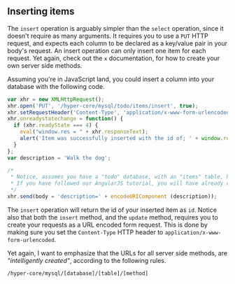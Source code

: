 ## Inserting items

The `insert` operation is arguably simpler than the `select` operation, since it doesn't require as many arguments. It requires
you to use a `PUT` HTTP request, and expects each column to be declared as a key/value pair in your body's request.
An insert operation can only insert one item for each request. Yet again, check out the `x` documentation, for how
to create your own server side methods.

Assuming you're in JavaScript land, you could insert a column into your database with the following code.

```javascript
var xhr = new XMLHttpRequest();
xhr.open('PUT', '/hyper-core/mysql/todo/items/insert', true);
xhr.setRequestHeader('Content-Type', 'application/x-www-form-urlencoded');
xhr.onreadystatechange = function() {
  if (xhr.readyState === 4) {
    eval("window.res = " + xhr.responseText);
    alert('Item was successfully inserted with the id of; ' + window.res.id);
  }
};
var description = 'Walk the dog';

/*
 * Notice, assumes you have a "todo" database, with an "items" table, having a "description" column.
 * If you have followed our AngularJS tutorial, you will have already created this schema.
 */
xhr.send(body = 'description=' + encodeURIComponent (description));
```

The `insert` operation will return the id of your inserted item as `id`. Notice also that both the `insert` method,
and the `update` method, requires you to create your requests as a URL encoded form request. This is done by
making sure you set the `Content-Type` HTTP header to `application/x-www-form-urlencoded`.

Yet again, I want to emphasize that the URLs for all server side methods, are _"intelligently created"_, according
to the following rules.

```http
/hyper-core/mysql/[database]/[table]/[method]
```
